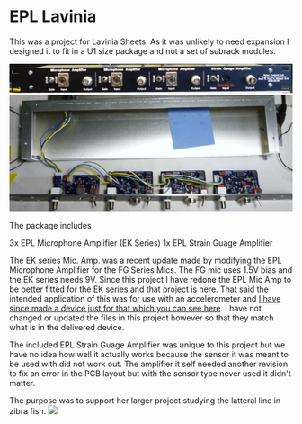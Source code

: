 
# EPL Lavinia

This was a project for Lavinia Sheets. As it was unlikely to need expansion I designed it to fit in a U1 size package and not a set of subrack modules.

<a href="photos/P1010688-cropped.JPG"><img src="photos/P1010688-cropped.JPG"></a>
<a href="photos/P1010691.JPG"><img src="photos/P1010691.JPG"></a>

The package includes 

3x EPL Microphone Amplifier (EK Series)
1x EPL Strain Guage Amplifier

The EK series Mic. Amp. was a recent update made by modifying the EPL Microphone Amplifier for the FG Series Mics. The FG mic uses 1.5V bias and the EK series needs 9V. Since this project I have redone the EPL Mic Amp to be better fitted for the <a href="https://github.com/EPL-Engineering/epl_micamp_ek">EK series and that project is here</a>. That said the intended application of this was for use with an accelerometer and <a href="https://github.com/EPL-Engineering/epl_accelerometer">I have since made a device just for that which you can see here</a>. I have not changed or updated the files in this project however so that they match what is in the delivered device.

The included EPL Strain Guage Amplifier was unique to this project but we have no idea how well it actually works because the sensor it was meant to be used with did not work out. The amplifier it self needed another revision to fix an error in the PCB layout but with the sensor type never used it didn't matter.

The purpose was to support her larger project studying the latteral line in zibra fish.
<img src="epl-engineering-figure2.png">


